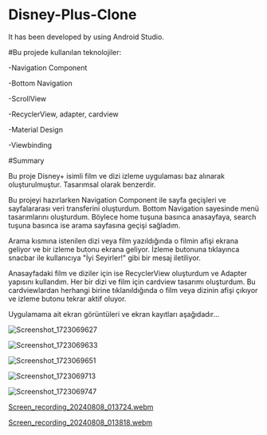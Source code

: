 # Disney-Plus-Clone
 It has been developed by using Android Studio.


#Bu projede kullanılan teknolojiler: 


 -Navigation Component
 
 -Bottom Navigation
 
 -ScrollView
 
 -RecyclerView, adapter, cardview
 
 -Material Design
 
 -Viewbinding


#Summary


 Bu proje Disney+ isimli film ve dizi izleme uygulaması baz alınarak oluşturulmuştur. Tasarımsal olarak benzerdir.


 Bu projeyi hazırlarken Navigation Component ile sayfa geçişleri ve sayfalararası veri transferini oluşturdum. Bottom Navigation sayesinde menü tasarımlarını oluşturdum. Böylece home tuşuna basınca anasayfaya, search tuşuna basınca ise
arama sayfasına geçişi sağladım.

 Arama kısmına istenilen dizi veya film yazıldığında o filmin afişi ekrana geliyor ve bir izleme butonu ekrana geliyor. İzleme  butonuna tıklayınca snacbar ile kullanıcıya "İyi Seyirler!" gibi bir mesaj iletiliyor.

 Anasayfadaki film ve diziler için ise RecyclerView oluşturdum ve Adapter yapısını kullandım. Her bir dizi ve film için cardview tasarımı oluşturdum. Bu cardviewlardan herhangi birine tıklanıldığında o film veya dizinin afişi çıkıyor ve izleme butonu tekrar aktif oluyor.


 Uygulamama ait ekran görüntüleri ve ekran kayıtları aşağıdadır...




![Screenshot_1723069627](https://github.com/user-attachments/assets/80d81b8d-bb9b-47a4-8972-45e3cfe00cda)





![Screenshot_1723069633](https://github.com/user-attachments/assets/39fdfc77-558c-46c0-acf0-47bc35599c02)





![Screenshot_1723069651](https://github.com/user-attachments/assets/9ec4ea8c-5781-48f7-9e02-0aa35b4c8c79)





![Screenshot_1723069713](https://github.com/user-attachments/assets/5a1c97c8-2346-48d8-8912-dfe14cc1d03e)





![Screenshot_1723069747](https://github.com/user-attachments/assets/25730607-1b40-4025-992a-a21c1165935e)





[Screen_recording_20240808_013724.webm](https://github.com/user-attachments/assets/f352a957-a868-47d7-9a3c-31cccc63a942)





[Screen_recording_20240808_013818.webm](https://github.com/user-attachments/assets/59cb01d9-4afc-4008-b5f9-ee03f3556a74)



 
